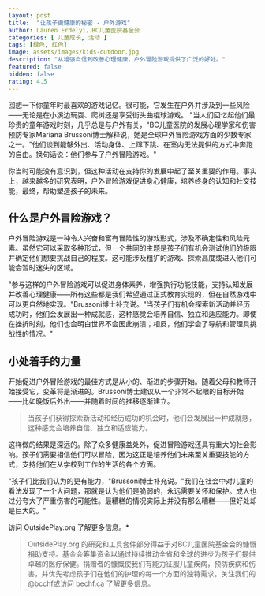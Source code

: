 ```yaml
---
layout: post
title:  "让孩子更健康的秘密 - 户外游戏"
author: Lauren Erdelyi，BC儿童医院基金会
categories: [ 儿童成长, 活动 ]
tags: [绿色, 红色]
image: assets/images/kids-outdoor.jpg
description: "从增强自信到改善心理健康，户外冒险游戏提供了广泛的好处。"
featured: false
hidden: false
rating: 4.5
---
```


回想一下你童年时最喜欢的游戏记忆。很可能，它发生在户外并涉及到一些风险——无论是在小溪边玩耍、爬树还是享受街头曲棍球游戏。
"当人们回忆起他们最珍贵的童年游戏时刻，几乎总是与户外有关，"BC儿童医院的发展心理学家和伤害预防专家Mariana Brussoni博士解释说，她是全球户外冒险游戏方面的少数专家之一。"他们谈到能够外出、活动身体、上蹿下跳、在室内无法提供的方式中奔跑的自由。换句话说：他们参与了户外冒险游戏。"

你当时可能没有意识到，但这种活动在支持你的发展中起了至关重要的作用。事实上，越来越多的研究表明，户外冒险游戏促进身心健康，培养终身的认知和社交技能，最终，帮助塑造孩子的未来。

## 什么是户外冒险游戏？

户外冒险游戏是一种令人兴奋和富有冒险性的游戏形式，涉及不确定性和风险元素。虽然它可以采取多种形式，但一个共同的主题是孩子们有机会测试他们的极限并确定他们想要挑战自己的程度。这可能涉及粗犷的游戏、探索高度或进入他们可能会暂时迷失的区域。

"参与这样的户外冒险游戏可以促进身体素养，增强执行功能技能，支持认知发展并改善心理健康——所有这些都是我们希望通过正式教育实现的，但在自然游戏中可以更自然地实现。"Brussoni博士补充说。"当孩子们有机会探索新活动并经历成功时，他们会发展出一种成就感，这种感觉会培养自信、独立和适应能力。即使在挫折时刻，他们也会明白世界不会因此崩溃；相反，他们学会了导航和管理具挑战性的情况。"

## 小处着手的力量

开始促进户外冒险游戏的最佳方式是从小的、渐进的步骤开始。随着父母和教师开始接受它，变革将是渐进的。Brussoni博士建议从一个非常不起眼的目标开始——比如晚饭后外出——并随着时间的推移逐渐建立。

> 当孩子们获得探索新活动和经历成功的机会时，他们会发展出一种成就感，这种感觉会培养自信、独立和适应能力。

这样做的结果是深远的。除了众多健康益处外，促进冒险游戏还具有重大的社会影响。孩子们需要相信他们可以冒险，因为这正是培养他们未来至关重要技能的方式，支持他们在从学校到工作的生活的各个方面。

"孩子们比我们认为的更有能力，"Brussoni博士补充说。"我们在社会中对儿童的看法发现了一个大问题，那就是认为他们是脆弱的，永远需要关怀和保护。成人也过分夸大了严重伤害的可能性。最糟糕的情况实际上并没有那么糟糕——但好处却是巨大的。"

访问 OutsidePlay.org 了解更多信息。*

> OutsidePlay.org 的研究和工具套件部分得益于对BC儿童医院基金会的慷慨捐助支持。基金会筹集资金以通过持续推动全省和全球的进步为孩子们提供卓越的医疗保健。捐赠者的慷慨使我们有能力征服儿童疾病，预防疾病和伤害，并优先考虑孩子们在他们的护理的每一个方面的独特需求。关注我们的@bcchf或访问 bechf.ca 了解更多信息。
